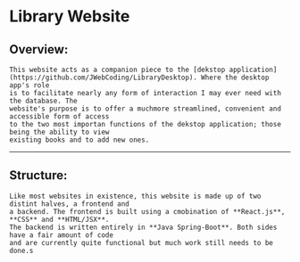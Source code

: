 # Library Website

## Overview:

	This website acts as a companion piece to the [dekstop application](https://github.com/JWebCoding/LibraryDesktop). Where the desktop app's role 
	is to facilitate nearly any form of interaction I may ever need with the database. The 
	website's purpose is to offer a muchmore streamlined, convenient and accessible form of access 
	to the two most importan functions of the dekstop application; those being the ability to view 
	existing books and to add new ones. 

---------------------------
## Structure:

	Like most websites in existence, this website is made up of two distint halves, a frontend and 
	a backend. The frontend is built using a cmobination of **React.js**, **CSS** and **HTML/JSX**. 
	The backend is written entirely in **Java Spring-Boot**. Both sides have a fair amount of code 
	and are currently quite functional but much work still needs to be done.s